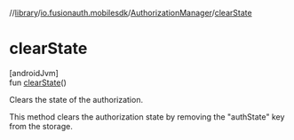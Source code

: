 //[library](../../../index.md)/[io.fusionauth.mobilesdk](../index.md)/[AuthorizationManager](index.md)/[clearState](clear-state.md)

# clearState

[androidJvm]\
fun [clearState](clear-state.md)()

Clears the state of the authorization.

This method clears the authorization state by removing the &quot;authState&quot; key from the storage.